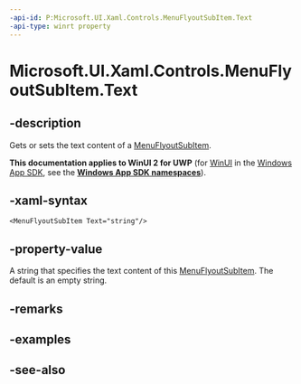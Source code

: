 ```yaml
---
-api-id: P:Microsoft.UI.Xaml.Controls.MenuFlyoutSubItem.Text
-api-type: winrt property
---
```


<!-- Property syntax
public string Text { get;  set; }
-->

# Microsoft.UI.Xaml.Controls.MenuFlyoutSubItem.Text

## -description
Gets or sets the text content of a [MenuFlyoutSubItem](menuflyoutsubitem.md).

**This documentation applies to WinUI 2 for UWP** (for [WinUI](/windows/apps/winui/winui3/) in the [Windows App SDK](/windows/apps/windows-app-sdk/), see the **[Windows App SDK namespaces](/windows/windows-app-sdk/api/winrt/)**).

## -xaml-syntax
```xaml
<MenuFlyoutSubItem Text="string"/>
```


## -property-value
A string that specifies the text content of this [MenuFlyoutSubItem](menuflyoutsubitem.md). The default is an empty string.

## -remarks

## -examples

## -see-also
